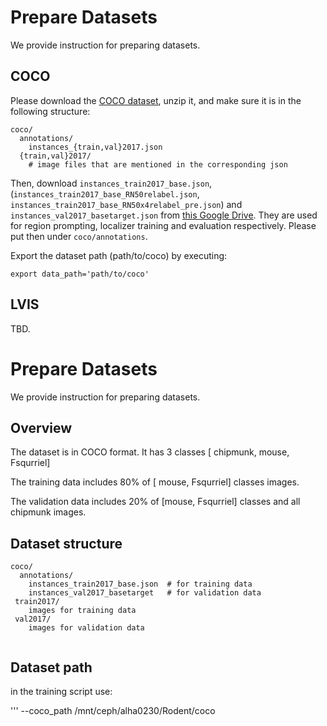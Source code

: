 # Prepare Datasets

We provide instruction for preparing datasets.

## COCO

Please download the [COCO dataset](https://cocodataset.org/#download), unzip it, and make sure it is in the following structure:

```
coco/
  annotations/
    instances_{train,val}2017.json
  {train,val}2017/
    # image files that are mentioned in the corresponding json
```

Then, download `instances_train2017_base.json`, (`instances_train2017_base_RN50relabel.json`, `instances_train2017_base_RN50x4relabel_pre.json`) and `instances_val2017_basetarget.json` from [this Google Drive](https://drive.google.com/drive/folders/1kDOch_Rh7o2mPOSD39F2HJ88aPOEh_qm?usp=share_link). They are used for region prompting, localizer training and evaluation respectively. Please put then under `coco/annotations`.

Export the dataset path (path/to/coco) by executing: 
```
export data_path='path/to/coco'
```

## LVIS

<!-- export lvis_path='~/datasets/lvis' -->

TBD.

 <!-- [LVIS dataset](https://www.lvisdataset.org/dataset)
```
coco/
  {train,val,test}2017/
lvis/
  lvis_v1_{train,val}.json
  lvis_v1_image_info_test{,_challenge}.json
```

Since the folder `lvis/` is large in size, you could soft link it in dataset directory. For example, run `ln -s DIR_to_LVIS datasets/lvis`.

Install lvis-api by:
```
pip install git+https://github.com/lvis-dataset/lvis-api.git
``` -->
# Prepare Datasets

We provide instruction for preparing datasets.

## Overview

The dataset is in COCO format. It has 3 classes [ chipmunk, mouse, Fsqurriel]

The training data includes 80% of [ mouse, Fsqurriel] classes images.

The validation data includes 20% of [mouse, Fsqurriel] classes and all chipmunk images.


## Dataset structure

```
coco/
  annotations/
    instances_train2017_base.json  # for training data
    instances_val2017_basetarget   # for validation data
 train2017/
    images for training data
 val2017/
    images for validation data
    
```

## Dataset path

in the training script use: 

'''
--coco_path /mnt/ceph/alha0230/Rodent/coco



